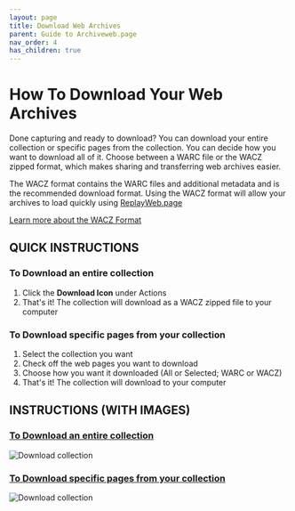 ```yaml
---
layout: page
title: Download Web Archives
parent: Guide to Archiveweb.page
nav_order: 4
has_children: true
---
```


# How To Download Your Web Archives
Done capturing and ready to download? You can download your entire collection or specific pages from the collection. You can decide how you want to download all of it. Choose between a WARC file or the WACZ zipped format, which makes sharing and transferring web archives easier.

The WACZ format contains the WARC files and additional metadata and is the recommended download format.
Using the WACZ format will allow your archives to load quickly using [ReplayWeb.page](https://replayweb.page)

<a href="https://github.com/webrecorder/wacz-format" target="_blank">Learn more about the WACZ Format</a>

## QUICK INSTRUCTIONS
### To Download an entire collection
1. Click the <b>Download Icon</b> under Actions
2. That's it! The collection will download as a WACZ zipped file to your computer


### To Download specific pages from your collection
1. Select the collection you want
2. Check off the web pages you want to download 
3. Choose how you want it downloaded (All or Selected; WARC or WACZ)
4. That's it! The collection will download to your computer

## INSTRUCTIONS (WITH IMAGES)

### [To Download an entire collection](download/entire_collection)

![Download collection](/assets/images/download/download-option1.gif)

### [To Download specific pages from your collection](download/specific_pages)

![Download collection](/assets/images/download/download-option2.gif)


